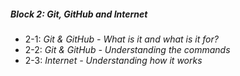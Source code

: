 ##### Block 2: Git, GitHub and Internet
*  2-1: *Git & GitHub - What is it and what is it for?*
*  2-2: *Git & GitHub - Understanding the commands*
*  2-3: *Internet - Understanding how it works*
